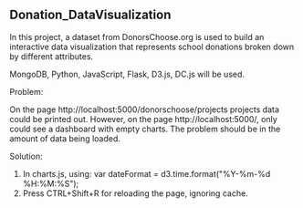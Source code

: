 ## Donation_DataVisualization
In this project, a dataset from DonorsChoose.org is used to build an interactive data visualization that represents school donations broken down by different attributes.

MongoDB, Python, JavaScript, Flask, D3.js, DC.js will be used.

Problem:

On the page http://localhost:5000/donorschoose/projects projects data could be printed out. However, on the page http://localhost:5000/, only could see a dashboard with empty charts. The problem should be in the amount of data being loaded. 

Solution:
1. In charts.js, using:
   var dateFormat = d3.time.format("%Y-%m-%d %H:%M:%S");
2. Press CTRL+Shift+R for reloading the page, ignoring cache. 




